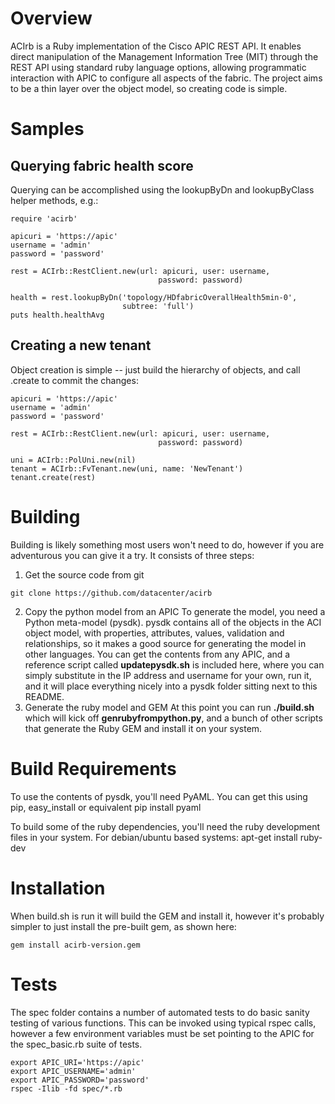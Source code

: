 # Overview
ACIrb is a Ruby implementation of the Cisco APIC REST API. It enables direct manipulation of the Management Information Tree (MIT) through the REST API using standard ruby language options, allowing programmatic interaction with APIC to configure all aspects of the fabric. The project aims to be a thin layer over the object model, so creating code is simple. 

# Samples
## Querying fabric health score
Querying can be accomplished using the lookupByDn and lookupByClass helper methods, e.g.:
```
require 'acirb'

apicuri = 'https://apic'
username = 'admin'
password = 'password'

rest = ACIrb::RestClient.new(url: apicuri, user: username,
                                 password: password)

health = rest.lookupByDn('topology/HDfabricOverallHealth5min-0',
                         subtree: 'full')
puts health.healthAvg
```
## Creating a new tenant
Object creation is simple -- just build the hierarchy of objects, and call .create to commit the changes:
```
apicuri = 'https://apic'
username = 'admin'
password = 'password'

rest = ACIrb::RestClient.new(url: apicuri, user: username,
                                 password: password)

uni = ACIrb::PolUni.new(nil)
tenant = ACIrb::FvTenant.new(uni, name: 'NewTenant')
tenant.create(rest)
```

# Building
Building is likely something most users won't need to do, however if you are adventurous you can give it a try. It consists of three steps:

1. Get the source code from git
```
git clone https://github.com/datacenter/acirb
```
2. Copy the python model from an APIC
To generate the model, you need a Python meta-model (pysdk). pysdk contains all of the objects in the ACI object model, with properties, attributes, values, validation and relationships, so it makes a good source for generating the model in other languages. You can get the contents from any APIC, and a reference script called **updatepysdk.sh** is included here, where you can simply substitute in the IP address and username for your own, run it, and it will place everything nicely into a pysdk folder sitting next to this README.
3. Generate the ruby model and GEM
At this point you can run **./build.sh** which will kick off **genrubyfrompython.py**, and a bunch of other scripts that generate the Ruby GEM and install it on your system.

# Build Requirements
To use the contents of pysdk, you'll need PyAML. You can get this using pip, easy_install or equivalent
    pip install pyaml

To build some of the ruby dependencies, you'll need the ruby development files in your system. For debian/ubuntu based systems:
    apt-get install ruby-dev

# Installation
When build.sh is run it will build the GEM and install it, however it's probably simpler to just install the pre-built gem, as shown here:

    gem install acirb-version.gem

# Tests
The spec folder contains a number of automated tests to do basic sanity testing of various functions. This can be invoked using typical rspec calls, however a few environment variables must be set pointing to the APIC for the spec_basic.rb suite of tests.

    export APIC_URI='https://apic'
    export APIC_USERNAME='admin'
    export APIC_PASSWORD='password'
    rspec -Ilib -fd spec/*.rb
